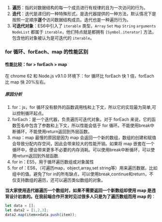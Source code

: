 1. **遍历**：指的对数据结构的每一个成员进行有规律的且为一次访问的行为。
2. **迭代**：迭代是递归的一种特殊形式，是迭代器提供的一种方法，默认情况下是按照一定顺序**逐个**访问数据结构成员。迭代也是一种遍历行为。
3. **可迭代对象**：ES6中引入了 `iterable` 类型，`Array` `Set` `Map` `String` `arguments` `NodeList` 都属于 `iterable`，他们特点就是都拥有 `[Symbol.iterator]` 方法，包含他的对象被认为是可迭代的 `iterable`。

### for 循环、forEach、map 的性能区别

#### 性能比较：for > forEach > map

在 chrome 62 和 Node.js v9.1.0 环境下：for 循环比 forEach 快 1 倍，forEach 比 map 快 20%左右。
##### 原因分析
1. for：js，for 循环没有额外的函数调用栈和上下文，所以它的实现最为简单,可以控制循环起点。
2. forEach：是一个迭代器，负责遍历可迭代对象。对于 forEach 来说，它的函数签名中包含了参数和上下文，所以性能会低于 for 循环。不能使用break中断循环，不能使用return返回到外层函数。
3. map：map 最慢的原因是因为 map 会返回一个新的数组，数组的创建和赋值会导致分配内存空间，因此会带来较大的性能开销。如果将 map 嵌套在一个循环中，便会带来更多不必要的内存消耗。可以使用break中断循环，可以使用return返回到外层函数.
4. for in：ES5，用于循环遍历数组或对象属性
5. for of：ES6，（可遍历map，object,array,set string等）用来遍历数据，比如组中的值。避免了for in的所有缺点，可以使用break,continue和return，不仅支持数组的遍历，还可以遍历类似数组的对象。

**当大家使用迭代器遍历一个数组时，如果不需要返回一个新数组却使用 map 是违背设计初衷的。在我前端合作开发时见过很多人只是为了遍历数组而用 map 的**：


```javascript
let data = [];
let data2 = [1,2,3];
data2.map(item=>data.push(item));
```